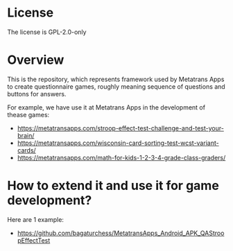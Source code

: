 # License

The license is GPL-2.0-only

# Overview

This is the repository, which represents framework used by Metatrans Apps to create questionnaire games, roughly meaning sequence of questions and buttons for answers.

For example, we have use it at Metatrans Apps in the development of thease games:
  - https://metatransapps.com/stroop-effect-test-challenge-and-test-your-brain/
  - https://metatransapps.com/wisconsin-card-sorting-test-wcst-variant-cards/
  - https://metatransapps.com/math-for-kids-1-2-3-4-grade-class-graders/
  
# How to extend it and use it for game development?
Here are 1 example:
  - https://github.com/bagaturchess/MetatransApps_Android_APK_QAStroopEffectTest
